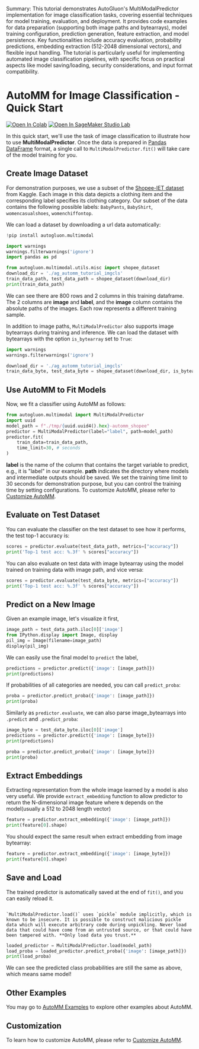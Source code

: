 Summary: This tutorial demonstrates AutoGluon's MultiModalPredictor implementation for image classification tasks, covering essential techniques for model training, evaluation, and deployment. It provides code examples for data preparation (supporting both image paths and bytearrays), model training configuration, prediction generation, feature extraction, and model persistence. Key functionalities include accuracy evaluation, probability predictions, embedding extraction (512-2048 dimensional vectors), and flexible input handling. The tutorial is particularly useful for implementing automated image classification pipelines, with specific focus on practical aspects like model saving/loading, security considerations, and input format compatibility.

# AutoMM for Image Classification - Quick Start

[![Open In Colab](https://colab.research.google.com/assets/colab-badge.svg)](https://colab.research.google.com/github/autogluon/autogluon/blob/master/docs/tutorials/multimodal/image_prediction/beginner_image_cls.ipynb)
[![Open In SageMaker Studio Lab](https://studiolab.sagemaker.aws/studiolab.svg)](https://studiolab.sagemaker.aws/import/github/autogluon/autogluon/blob/master/docs/tutorials/multimodal/image_prediction/beginner_image_cls.ipynb)



In this quick start, we'll use the task of image classification to illustrate how to use **MultiModalPredictor**. Once the data is prepared in [Pandas DataFrame](https://pandas.pydata.org/pandas-docs/stable/reference/api/pandas.DataFrame.html) format, a single call to `MultiModalPredictor.fit()` will take care of the model training for you.


## Create Image Dataset

For demonstration purposes, we use a subset of the [Shopee-IET dataset](https://www.kaggle.com/competitions/demo-shopee-iet-competition/data) from Kaggle.
Each image in this data depicts a clothing item and the corresponding label specifies its clothing category.
Our subset of the data contains the following possible labels: `BabyPants`, `BabyShirt`, `womencasualshoes`, `womenchiffontop`.

We can load a dataset by downloading a url data automatically:


```python
!pip install autogluon.multimodal

```


```python
import warnings
warnings.filterwarnings('ignore')
import pandas as pd

from autogluon.multimodal.utils.misc import shopee_dataset
download_dir = './ag_automm_tutorial_imgcls'
train_data_path, test_data_path = shopee_dataset(download_dir)
print(train_data_path)
```

We can see there are 800 rows and 2 columns in this training dataframe. The 2 columns are **image** and **label**, and the **image** column contains the absolute paths of the images. Each row represents a different training sample.

In addition to image paths, `MultiModalPredictor` also supports image bytearrays during training and inference. We can load the dataset with bytearrays with the option `is_bytearray` set to `True`:


```python
import warnings
warnings.filterwarnings('ignore')

download_dir = './ag_automm_tutorial_imgcls'
train_data_byte, test_data_byte = shopee_dataset(download_dir, is_bytearray=True)
```

## Use AutoMM to Fit Models

Now, we fit a classifier using AutoMM as follows:


```python
from autogluon.multimodal import MultiModalPredictor
import uuid
model_path = f"./tmp/{uuid.uuid4().hex}-automm_shopee"
predictor = MultiModalPredictor(label="label", path=model_path)
predictor.fit(
    train_data=train_data_path,
    time_limit=30, # seconds
)
```

**label** is the name of the column that contains the target variable to predict, e.g., it is "label" in our example. **path** indicates the directory where models and intermediate outputs should be saved. We set the training time limit to 30 seconds for demonstration purpose, but you can control the training time by setting configurations. To customize AutoMM, please refer to [Customize AutoMM](../advanced_topics/customization.ipynb).


## Evaluate on Test Dataset

You can evaluate the classifier on the test dataset to see how it performs, the test top-1 accuracy is:


```python
scores = predictor.evaluate(test_data_path, metrics=["accuracy"])
print('Top-1 test acc: %.3f' % scores["accuracy"])
```

You can also evaluate on test data with image bytearray using the model trained on training data with image path, and vice versa:


```python
scores = predictor.evaluate(test_data_byte, metrics=["accuracy"])
print('Top-1 test acc: %.3f' % scores["accuracy"])
```

## Predict on a New Image

Given an example image, let's visualize it first,


```python
image_path = test_data_path.iloc[0]['image']
from IPython.display import Image, display
pil_img = Image(filename=image_path)
display(pil_img)
```

We can easily use the final model to `predict` the label,


```python
predictions = predictor.predict({'image': [image_path]})
print(predictions)
```

If probabilities of all categories are needed, you can call `predict_proba`:


```python
proba = predictor.predict_proba({'image': [image_path]})
print(proba)
```

Similarly as `predictor.evaluate`, we can also parse image_bytearrays into `.predict` and `.predict_proba`:


```python
image_byte = test_data_byte.iloc[0]['image']
predictions = predictor.predict({'image': [image_byte]})
print(predictions)

proba = predictor.predict_proba({'image': [image_byte]})
print(proba)
```

## Extract Embeddings

Extracting representation from the whole image learned by a model is also very useful. We provide `extract_embedding` function to allow predictor to return the N-dimensional image feature where `N` depends on the model(usually a 512 to 2048 length vector)


```python
feature = predictor.extract_embedding({'image': [image_path]})
print(feature[0].shape)
```

You should expect the same result when extract embedding from image bytearray:


```python
feature = predictor.extract_embedding({'image': [image_byte]})
print(feature[0].shape)
```

## Save and Load

The trained predictor is automatically saved at the end of `fit()`, and you can easily reload it.

```{warning}

`MultiModalPredictor.load()` uses `pickle` module implicitly, which is known to be insecure. It is possible to construct malicious pickle data which will execute arbitrary code during unpickling. Never load data that could have come from an untrusted source, or that could have been tampered with. **Only load data you trust.**

```


```python
loaded_predictor = MultiModalPredictor.load(model_path)
load_proba = loaded_predictor.predict_proba({'image': [image_path]})
print(load_proba)
```

We can see the predicted class probabilities are still the same as above, which means same model!

## Other Examples

You may go to [AutoMM Examples](https://github.com/autogluon/autogluon/tree/master/examples/automm) to explore other examples about AutoMM.

## Customization
To learn how to customize AutoMM, please refer to [Customize AutoMM](../advanced_topics/customization.ipynb).

